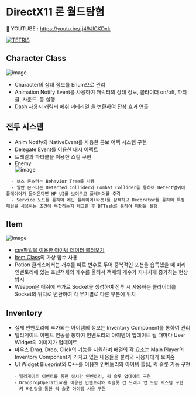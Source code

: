 # DirectX11 론 월드탐험

:pushpin: YOUTUBE : https://youtu.be/tj49JlCKDxk

[![TETRIS](http://img.youtube.com/vi/tj49JlCKDxk/sddefault.jpg)](https://youtu.be/tj49JlCKDxk)
  
  
  
## Character Class  
![image](https://user-images.githubusercontent.com/49854426/127868820-a55f9343-6d2f-4d9c-b971-17961cb4badc.png)  
- Character의 상태 정보를 Enum으로 관리  
- Animation Notify Event를 사용하여 캐릭터의 상태 정보, 콜라이더 on/off, 파티클, 사운드..등 실행  
- Dash 사용시 캐릭터 메쉬 머테리얼 을 변환하여 잔상 효과 연출  

## 전투 시스템  
  - Anim Notify와 NativeEvent를 사용한 콤보 어택 시스템 구현   
  - Delegate Event를 이용한 대시 이펙트  
  - 트레일과 파티클을 이용한 스킬 구현  
  - Enemy    
  ![image](https://user-images.githubusercontent.com/49854426/127869532-c80844db-eff2-485d-b2df-45e1a8eb69b1.png)  
  ```
    - 보스 몬스터는 Behavior Tree를 사용
    - 일반 몬스터는 Detected Collider와 Combat Collider를 통하여 Detect범위에 플레이어가 들어온다면 HP UI를 보여주고 플레이어를 추격
    - Service 노드를 통하여 메인 플레이어(타겟)를 탐색하고 Decorator를 통하여 특정 패턴을 사용하는 조건에 부합하는지 체크한 후 BTTask를 통하여 패턴을 실행
  ```
    
## Item  
![image](https://user-images.githubusercontent.com/49854426/127870379-d8ac9989-ec9d-4a83-a4a0-94c6ddc7e828.png)  
  - [csv파일을 이용한 아이템 데이터 불러오기](https://github.com/Joseunghyeon96/portfolio/blob/UE4_RPG/Source/please/MyGameInstance.h)  
  - [Item Class](https://github.com/Joseunghyeon96/portfolio/blob/UE4_RPG/Source/please/Items/Item.h)의 가상 함수 사용  
  - Potion 클래스에서는 개수를 따로 변수로 두어 중복적인 포션을 습득했을 때 미리 인벤토리에 있는 포션객체의 개수를 올려서 객체의 개수가 지나치게 증가하는 현상 방지  
  - Weapon은 메쉬에 추가로 Socket을 생성하여 전투 시 사용하는 콜라이더를 Socket의 위치로 변환하여 각 무기별로 다른 부분에 위치  
  
## Inventory  
  - 실제 인벤토리에 추가되는 아이템의 정보는 Inventory Component를 통하여 관리  
  - 델리게이트 이벤트 연동을 통하여 인벤토리의 아이템이 업데이트 될 때마다 User Widget의 이미지가 업데이트   
  - 마우스 Drag, Drop, Click의 기능을 지원하며 배열의 각 요소는 Main Player의 Inventory Component가 가지고 있는 내용들을 불러와 사용자에게 보여줌  
  - UI Widget Blueprint와 C++를 이용한 인벤토리와 아이템 툴팁, 퀵 슬롯 기능 구현  
 ```
    - 델리게이트 이벤트를 통한 실시간 인벤토리, 퀵 슬롯 업데이트 구현  
    - DragDropOperation을 이용한 인벤토리와 퀵슬롯 간 드래그 앤 드랍 시스템 구현  
    - 키 바인딩을 통한 퀵 슬롯 아이템 사용 구현  
 ```
  
